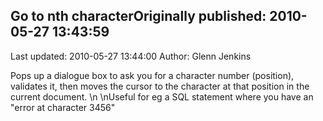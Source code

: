 ## Go to nth characterOriginally published: 2010-05-27 13:43:59 
Last updated: 2010-05-27 13:44:00 
Author: Glenn Jenkins 
 
Pops up a dialogue box to ask you for a character number (position), validates it, then moves the cursor to the character at that position in the current document.\n\nUseful for eg a SQL statement where you have an "error at character 3456"